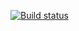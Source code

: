 [![Build status](https://ci.appveyor.com/api/projects/status/n5gjashtykhwgnhh?svg=true)](https://ci.appveyor.com/project/dmitry-mak/testauto-lesson5task1)
